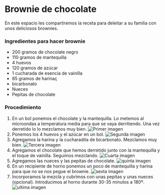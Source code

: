# Brownie de chocolate
En este espacio les compartiremos la receta para deleitar a su familia con unos deliciosos brownies.

### Ingredientes para hacer brownie
- 200 gramos de chocolate negro
- 110 gramos de mantequilla
- 4 huevos
- 120 gramos de azúcar
- 1 cucharada de esencia de vainilla
- 85 gramos de harinaç
- bicarbonato
- Nueces
- Pepitas de chocolate

### Procedimiento
1. En un bol ponemos el chocolate y la mantequilla. Lo metemos al microondas a temperatura media para que se vaya derritiendo. Una vez derretido lo lo mezclamos muy bien.
![Primer imagen](https://recetasdecocina.elmundo.es/wp-content/uploads/2016/11/brownie-facil.jpg)
2. Ponemos los 4 huevos y el azúcar en un bol.
![Segunda imagen](https://recetasdecocina.elmundo.es/wp-content/uploads/2016/11/receta-de-brownie.jpg)
3. Agregamos la harina y la cucharadita de bicarbonato. Mezclamos muy bien.
![Tercera imagen](https://recetasdecocina.elmundo.es/wp-content/uploads/2016/11/como-hacer-brownie.jpg)
4. Agregamos el chocolate que hemos derretido junto con la mantequilla y el toque de vainilla. Seguimos mezclando.
![Cuarta imagen](https://recetasdecocina.elmundo.es/wp-content/uploads/2016/11/la-mejor-receta-brownie.jpg)
5. Agregamos las nueces y las pepitas de chocolate.
![quinta imagen](https://recetasdecocina.elmundo.es/wp-content/uploads/2016/11/nueces-para-brownie.jpg)
6. En un recipiente de horno ponemos un poco de mantequilla y harina para que no se nos pegue el brownie.
![sexta imagen](https://recetasdecocina.elmundo.es/wp-content/uploads/2016/11/molde-para-brownie.jpg)
7. Incorporamos la mezcla y cubrimos con unas pepitas y unas nueces (opcional). Introducimos al horno durante 30-35 minutos a 180º.
![ultima imagen](https://recetasdecocina.elmundo.es/wp-content/uploads/2016/11/brownie-receta-facil.jpg)